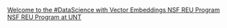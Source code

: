 [Welcome to the #DataScience with Vector Embeddings NSF REU Program   NSF REU Program at UNT](https://qi.tc/qi/111606)
